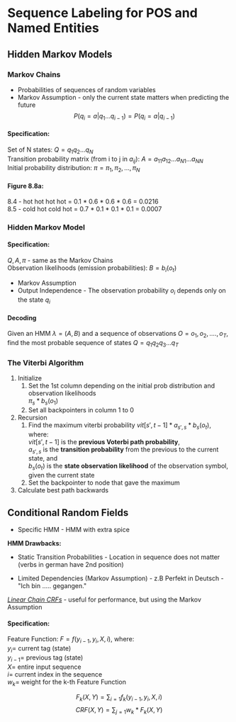# Sequence Labeling for POS and Named Entities

## Hidden Markov Models
### Markov Chains
* Probabilities of sequences of random variables
* Markov Assumption - only the current state matters when predicting the future
$$P(q_i=a|q_1...q_{i-1}) = P(q_i=a|q_{i-1})$$

#### Specification:
Set of N states: $Q = q_1q_2...q_N$\
Transition probability matrix (from i to j in $a_{ij}$): $A=a_{11}a_{12}...a_{N1}...a_{NN}$\
Initial probability distribution: $\pi = \pi_1,\pi_2,...,\pi_N$

#### Figure 8.8a:
8.4 - hot hot hot hot = 0.1 * 0.6 * 0.6 * 0.6 = 0.0216\
8.5 - cold hot cold hot = 0.7 * 0.1 * 0.1 * 0.1 = 0.0007

### Hidden Markov Model

#### Specification:
$Q, A, \pi$ - same as the Markov Chains\
Observation likelihoods (emission probabilities): $B = b_i(o_t)$

* Markov Assumption
* Output Independence - The observation probability $o_i$ depends only on the state $q_i$

#### Decoding
Given an HMM $\lambda = (A,B)$ and a sequence of observations $O = o_1, o_2, ...., o_T$, find the most probable sequence of states $Q = q_1q_2q_3...q_T$

### The Viterbi Algorithm
1. Initialize
    1. Set the 1st column depending on the initial prob distribution and observation likelihoods\
    $\pi_s * b_s(o_1)$
    2. Set all backpointers in column 1 to 0
2. Recursion
    1. Find the maximum viterbi probability $vit[s',t-1] * a_{s',s} * b_s(o_t)$, where:\
    $vit[s',t-1]$ is the **previous Voterbi path probability**,\
    $a_{s',s}$ is the **transition probability** from the previous to the current state, and\
    $b_s(o_t)$ is the **state observation likelihood** of the observation symbol, given the current state
    2. Set the backpointer to node that gave the maximum
3. Calculate best path backwards

## Conditional Random Fields

* Specific HMM - HMM with extra spice

**HMM Drawbacks:**
* Static Transition Probabilities - Location in sequence does not matter (verbs in german have 2nd position)

* Limited Dependencies (Markov Assumption) - z.B Perfekt in Deutsch - "Ich bin ..... gegangen."

<ins>*Linear Chain CRFs*</ins> - useful for performance, but using the Markov Assumption

#### Specification:
Feature Function: $F = f(y_{i-1}, y_i, X, i)$, where:\
$y_i =$ current tag (state)\
$y_{i-1} =$ previous tag (state)\
$X =$ entire input sequence\
$i =$ current index in the sequence\
$w_k =$ weight for the k-th Feature Function

$$F_k(X,Y) = \sum_{i=1}f_k(y_{i-1}, y_i, X, i)$$
$$CRF(X,Y) = \sum_{j=1}w_k * F_k(X,Y)$$


